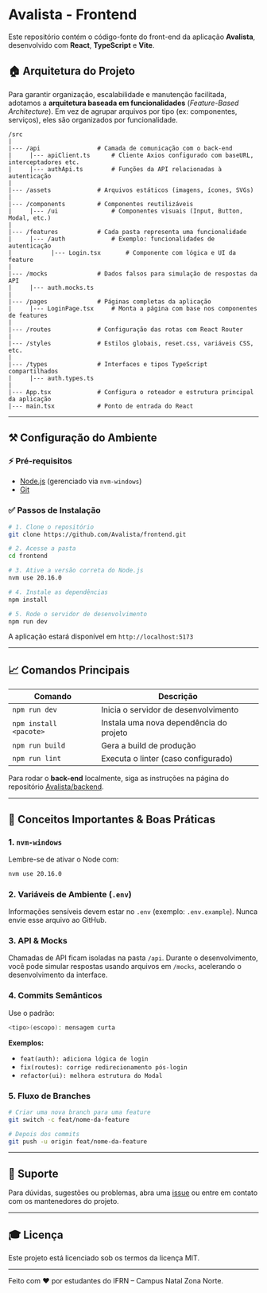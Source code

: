 # Avalista - Frontend

Este repositório contém o código-fonte do front-end da aplicação **Avalista**, desenvolvido com **React**, **TypeScript** e **Vite**.

## 🏠 Arquitetura do Projeto

Para garantir organização, escalabilidade e manutenção facilitada, adotamos a **arquitetura baseada em funcionalidades** (*Feature-Based Architecture*). Em vez de agrupar arquivos por tipo (ex: componentes, serviços), eles são organizados por funcionalidade.

```
/src
|
|--- /api                # Camada de comunicação com o back-end
|     |--- apiClient.ts      # Cliente Axios configurado com baseURL, interceptadores etc.
|     |--- authApi.ts        # Funções da API relacionadas à autenticação
|
|--- /assets             # Arquivos estáticos (imagens, ícones, SVGs)
|
|--- /components         # Componentes reutilizáveis
|     |--- /ui               # Componentes visuais (Input, Button, Modal, etc.)
|
|--- /features           # Cada pasta representa uma funcionalidade
|     |--- /auth             # Exemplo: funcionalidades de autenticação
|           |--- Login.tsx       # Componente com lógica e UI da feature
|
|--- /mocks              # Dados falsos para simulação de respostas da API
|     |--- auth.mocks.ts
|
|--- /pages              # Páginas completas da aplicação
|     |--- LoginPage.tsx     # Monta a página com base nos componentes de features
|
|--- /routes             # Configuração das rotas com React Router
|
|--- /styles             # Estilos globais, reset.css, variáveis CSS, etc.
|
|--- /types              # Interfaces e tipos TypeScript compartilhados
|     |--- auth.types.ts
|
|--- App.tsx             # Configura o roteador e estrutura principal da aplicação
|--- main.tsx            # Ponto de entrada do React
```

---

## ⚒️ Configuração do Ambiente

### ⚡ Pré-requisitos

* [Node.js](https://nodejs.org/) (gerenciado via `nvm-windows`)
* [Git](https://git-scm.com/)

### ✅ Passos de Instalação

```bash
# 1. Clone o repositório
git clone https://github.com/Avalista/frontend.git

# 2. Acesse a pasta
cd frontend

# 3. Ative a versão correta do Node.js
nvm use 20.16.0

# 4. Instale as dependências
npm install

# 5. Rode o servidor de desenvolvimento
npm run dev
```

A aplicação estará disponível em `http://localhost:5173`

---

## 📈 Comandos Principais

| Comando                | Descrição                               |
| ---------------------- | --------------------------------------- |
| `npm run dev`          | Inicia o servidor de desenvolvimento    |
| `npm install <pacote>` | Instala uma nova dependência do projeto |
| `npm run build`        | Gera a build de produção                |
| `npm run lint`         | Executa o linter (caso configurado)     |

Para rodar o **back-end** localmente, siga as instruções na página do repositório [Avalista/backend](https://github.com/Avalista/backend).

---

## 🧠 Conceitos Importantes & Boas Práticas

### 1. `nvm-windows`

Lembre-se de ativar o Node com:

```bash
nvm use 20.16.0
```

### 2. Variáveis de Ambiente (`.env`)

Informações sensíveis devem estar no `.env` (exemplo: `.env.example`). Nunca envie esse arquivo ao GitHub.

### 3. API & Mocks

Chamadas de API ficam isoladas na pasta `/api`. Durante o desenvolvimento, você pode simular respostas usando arquivos em `/mocks`, acelerando o desenvolvimento da interface.

### 4. Commits Semânticos

Use o padrão:

```bash
<tipo>(escopo): mensagem curta
```

**Exemplos:**

* `feat(auth): adiciona lógica de login`
* `fix(routes): corrige redirecionamento pós-login`
* `refactor(ui): melhora estrutura do Modal`

### 5. Fluxo de Branches

```bash
# Criar uma nova branch para uma feature
git switch -c feat/nome-da-feature

# Depois dos commits
git push -u origin feat/nome-da-feature
```

---

## 🔧 Suporte

Para dúvidas, sugestões ou problemas, abra uma [issue](https://github.com/Avalista/frontend/issues) ou entre em contato com os mantenedores do projeto.

---

## 🎓 Licença

Este projeto está licenciado sob os termos da licença MIT.

---

Feito com ❤️ por estudantes do IFRN – Campus Natal Zona Norte.
